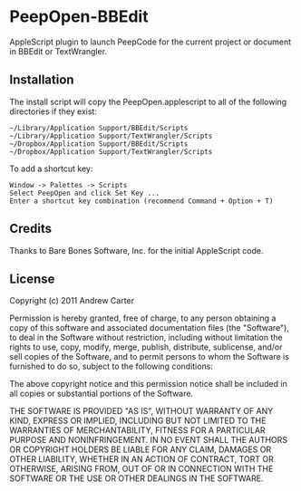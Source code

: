 # PeepOpen-BBEdit

AppleScript plugin to launch PeepCode for the current project or document in BBEdit or TextWrangler.

## Installation

The install script will copy the PeepOpen.applescript to all of the following directories if they exist:

    ~/Library/Application Support/BBEdit/Scripts
    ~/Library/Application Support/TextWrangler/Scripts
    ~/Dropbox/Application Support/BBEdit/Scripts
    ~/Dropbox/Application Support/TextWrangler/Scripts
    

To add a shortcut key:

	Window -> Palettes -> Scripts
	Select PeepOpen and click Set Key ...
	Enter a shortcut key combination (recommend Command + Option + T)

## Credits

Thanks to Bare Bones Software, Inc. for the initial AppleScript code.

## License

Copyright (c) 2011 Andrew Carter

Permission is hereby granted, free of charge, to any person obtaining a copy
of this software and associated documentation files (the "Software"), to deal
in the Software without restriction, including without limitation the rights
to use, copy, modify, merge, publish, distribute, sublicense, and/or sell
copies of the Software, and to permit persons to whom the Software is
furnished to do so, subject to the following conditions:

The above copyright notice and this permission notice shall be included in
all copies or substantial portions of the Software.

THE SOFTWARE IS PROVIDED "AS IS", WITHOUT WARRANTY OF ANY KIND, EXPRESS OR
IMPLIED, INCLUDING BUT NOT LIMITED TO THE WARRANTIES OF MERCHANTABILITY,
FITNESS FOR A PARTICULAR PURPOSE AND NONINFRINGEMENT. IN NO EVENT SHALL THE
AUTHORS OR COPYRIGHT HOLDERS BE LIABLE FOR ANY CLAIM, DAMAGES OR OTHER
LIABILITY, WHETHER IN AN ACTION OF CONTRACT, TORT OR OTHERWISE, ARISING FROM,
OUT OF OR IN CONNECTION WITH THE SOFTWARE OR THE USE OR OTHER DEALINGS IN
THE SOFTWARE.
